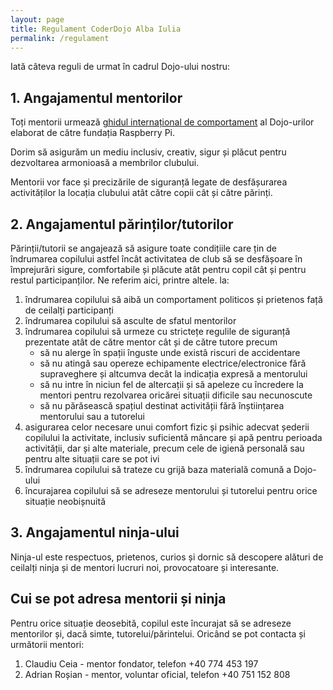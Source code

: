 ```yaml
---
layout: page
title: Regulament CoderDojo Alba Iulia
permalink: /regulament
---
```


Iată câteva reguli de urmat în cadrul Dojo-ului nostru:

## 1. Angajamentul mentorilor

Toți mentorii urmează [ghidul internațional de comportament](https://static.raspberrypi.org/files/safeguarding/Raspberry_Pi_Foundation-safeguarding-code-of-behaviour.pdf) 
al Dojo-urilor elaborat de către fundația Raspberry Pi.

Dorim să asigurăm un mediu inclusiv, creativ, sigur și plăcut pentru dezvoltarea armonioasă a membrilor clubului.

Mentorii vor face și precizările de siguranță legate de desfășurarea activităților la locația clubului atât către copii cât și către părinți.

## 2. Angajamentul părinților/tutorilor

Părinții/tutorii se angajează să asigure toate condițiile care țin de îndrumarea copilului astfel încât activitatea de club să se desfășoare în împrejurări sigure, comfortabile și
plăcute atât pentru copil cât și pentru restul participanților. Ne referim aici, printre altele. la:

1. îndrumarea copilului să aibă un comportament politicos și prietenos față de ceilalți participanți
2. îndrumarea copilului să asculte de sfatul mentorilor
3. îndrumarea copilului să urmeze cu strictețe regulile de siguranță prezentate atât de către mentor cât și de către tutore precum
   - să nu alerge în spații înguste unde existâ riscuri de accidentare
   - să nu atingă sau opereze echipamente electrice/electronice fără supraveghere și altcumva decât la indicația expresă a mentorului
   - să nu intre în niciun fel de altercații și să apeleze cu încredere la mentori pentru rezolvarea oricărei situații dificile sau necunoscute
   - să nu părăsească spațiul destinat activității fără înștiințarea mentorului sau a tutorelui
4. asigurarea celor necesare unui comfort fizic și psihic adecvat șederii copilului la activitate, inclusiv suficientă mâncare și apă pentru perioada activității, dar și
   alte materiale, precum cele de igienă personală sau pentru alte situații care se pot ivi
6. îndrumarea copilului să trateze cu grijă baza materială comună a Dojo-ului
7. încurajarea copilului să se adreseze mentorului și tutorelui pentru orice situație neobișnuită

## 3. Angajamentul ninja-ului

Ninja-ul este respectuos, prietenos, curios și dornic să descopere alături de ceilalți ninja și de mentori lucruri noi, provocatoare și interesante.

## Cui se pot adresa mentorii și ninja

Pentru orice situație deosebită, copilul este încurajat să se adreseze mentorilor și, dacă simte, tutorelui/părintelui. Oricând se pot contacta și următorii mentori:

1. Claudiu Ceia - mentor fondator, telefon +40 774 453 197
2. Adrian Roșian - mentor, voluntar oficial, telefon +40 751 152 808
